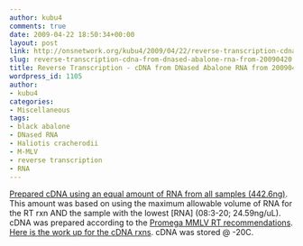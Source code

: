 ```yaml
---
author: kubu4
comments: true
date: 2009-04-22 18:50:34+00:00
layout: post
link: http://onsnetwork.org/kubu4/2009/04/22/reverse-transcription-cdna-from-dnased-abalone-rna-from-20090420/
slug: reverse-transcription-cdna-from-dnased-abalone-rna-from-20090420
title: Reverse Transcription - cDNA from DNased Abalone RNA from 20090420
wordpress_id: 1105
author:
- kubu4
categories:
- Miscellaneous
tags:
- black abalone
- DNased RNA
- Haliotis cracherodii
- M-MLV
- reverse transcription
- RNA
---
```


[Prepared cDNA using an equal amount of RNA from all samples (442.6ng)](http://spreadsheets.google.com/ccc?key=0AmS_90rPaQMzcHdyU1d0MDVMLWphMFdTOHUwVHFqWnc&hl=en). This amount was based on using the maximum allowable volume of RNA for the RT rxn AND the sample with the lowest [RNA] (08:3-20; 24.59ng/uL). cDNA was prepared according to the [Promega MMLV RT recommendations](http://genefish.fish.washington.edu/Protocols:Information%20Sheets/Product%20Information%20Sheets/Promega%20-%20MMLV%20RT.pdf). [Here is the work up for the cDNA rxns](http://eagle.fish.washington.edu/Arabidopsis/Notebook%20Workup%20Files/20090422-01.jpg). cDNA was stored @ -20C.
